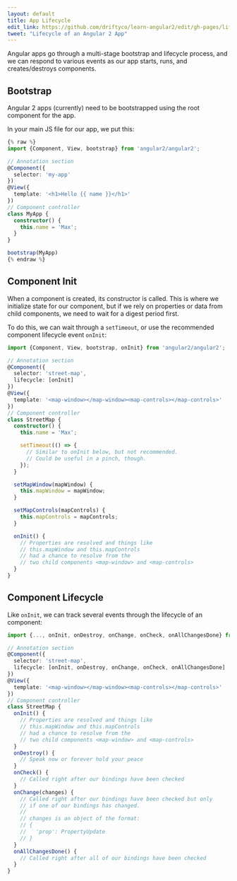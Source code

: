 ```yaml
---
layout: default
title: App Lifecycle
edit_link: https://github.com/driftyco/learn-angular2/edit/gh-pages/lifecycle/index.md
tweet: "Lifecycle of an Angular 2 App"
---
```


Angular apps go through a multi-stage bootstrap and lifecycle process, and we can 
respond to various events as our app starts, runs, and creates/destroys components.

## Bootstrap

Angular 2 apps (currently) need to be bootstrapped using the root component for the app.

In your main JS file for our app, we put this:

```typescript
{% raw %}
import {Component, View, bootstrap} from 'angular2/angular2';

// Annotation section
@Component({
  selector: 'my-app'
})
@View({
  template: '<h1>Hello {{ name }}</h1>'
})
// Component controller
class MyApp {
  constructor() {
    this.name = 'Max';
  }
}

bootstrap(MyApp)
{% endraw %}
```

## Component Init

When a component is created, its constructor is called. This is where we initialize state
for our component, but if we rely on properties or data from child components, we need
to wait for a digest period first.

To do this, we can wait through a `setTimeout`, or use the recommended component lifecycle event
`onInit`:

```typescript
import {Component, View, bootstrap, onInit} from 'angular2/angular2';

// Annotation section
@Component({
  selector: 'street-map',
  lifecycle: [onInit]
})
@View({
  template: '<map-window></map-window><map-controls></map-controls>'
})
// Component controller
class StreetMap {
  constructor() {
    this.name = 'Max';

    setTimeout(() => {
      // Similar to onInit below, but not recommended.
      // Could be useful in a pinch, though.
    });
  }

  setMapWindow(mapWindow) {
    this.mapWindow = mapWindow;
  }

  setMapControls(mapControls) {
    this.mapControls = mapControls;
  }

  onInit() {
    // Properties are resolved and things like
    // this.mapWindow and this.mapControls
    // had a chance to resolve from the
    // two child components <map-window> and <map-controls>
  }
}
```

## Component Lifecycle

Like `onInit`, we can track several events through the lifecycle of an component:

```typescript
import {..., onInit, onDestroy, onChange, onCheck, onAllChangesDone} from 'angular2/angular2';

// Annotation section
@Component({
  selector: 'street-map',
  lifecycle: [onInit, onDestroy, onChange, onCheck, onAllChangesDone]
})
@View({
  template: '<map-window></map-window><map-controls></map-controls>'
})
// Component controller
class StreetMap {
  onInit() {
    // Properties are resolved and things like
    // this.mapWindow and this.mapControls
    // had a chance to resolve from the
    // two child components <map-window> and <map-controls>
  }
  onDestroy() {
    // Speak now or forever hold your peace
  }
  onCheck() {
    // Called right after our bindings have been checked
  }
  onChange(changes) {
    // Called right after our bindings have been checked but only
    // if one of our bindings has changed.
    //
    // changes is an object of the format:
    // {
    //   'prop': PropertyUpdate
    // }
  }
  onAllChangesDone() {
    // Called right after all of our bindings have been checked
  }
}
```
